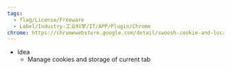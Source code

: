 ```yaml
---
tags:
  - flag/License/Freeware
  - Label/Industry-工业科学/IT/APP/Plugin/Chrome
chrome: https://chromewebstore.google.com/detail/swoosh-cookie-and-local-s/giompennnhheakjcnobejbnjgbbkmdnd
---
```


- Idea
    - Manage cookies and storage of current tab
